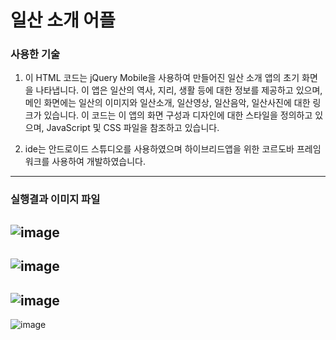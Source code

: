 # 일산 소개 어플

### 사용한 기술
1. 이 HTML 코드는 jQuery Mobile을 사용하여 만들어진 일산 소개 앱의 초기 화면을 나타냅니다. 이 앱은 일산의 역사, 지리, 생활 등에 대한 정보를 제공하고 있으며, 메인 화면에는 일산의 이미지와 일산소개, 일산영상, 일산음악, 일산사진에 대한 링크가 있습니다. 이 코드는 이 앱의 화면 구성과 디자인에 대한 스타일을 정의하고 있으며, JavaScript 및 CSS 파일을 참조하고 있습니다.


2. ide는 안드로이드 스튜디오를 사용하였으며 하이브리드앱을 위한 코르도바 프레임워크를 사용하여 개발하였습니다.

---

### 실행결과 이미지 파일


![image](https://user-images.githubusercontent.com/107412414/228899782-8cc57c3c-399c-41a4-bc84-0b6d55bb7ed9.png)
---
![image](https://user-images.githubusercontent.com/107412414/228903686-71cce8e3-42ee-4e81-8beb-81b9e5a3f6e2.png)
---
![image](https://user-images.githubusercontent.com/107412414/228903714-8f148cf3-1195-4968-a8eb-3072eed1dc65.png)
---
![image](https://user-images.githubusercontent.com/107412414/228903755-896f324c-eb68-4b4e-aa51-d0f2db9903ff.png)
